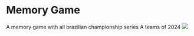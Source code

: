 # Memory Game
A memory game with all brazilian championship series A teams of 2024 
<img  src="https://a4.espncdn.com/combiner/i?img=%2Fi%2Fleaguelogos%2Fsoccer%2F500%2F85.png">
